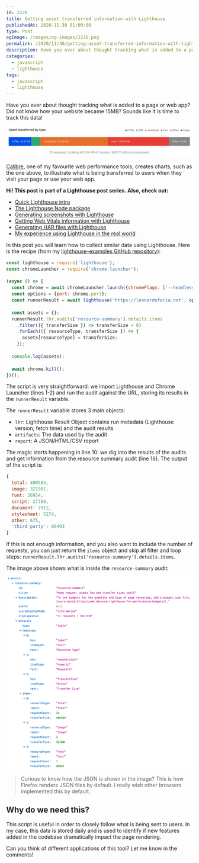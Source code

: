 ```yaml
---
id: 2226
title: Getting asset transferred information with Lighthouse
publishedAt: 2020-11-30 01:00:00
type: Post
ogImage: /images/og-images/2226.png
permalink: /2020/11/30/getting-asset-transferred-information-with-lighthouse
description: Have you ever about thought tracking what is added to a page or web app? Did not know how your website became 15MB? Sounds like it is time to track this data!
categories:
  - javascript
  - lighthouse
tags:
  - javascript
  - lighthouse
---
```


Have you ever about thought tracking what is added to a page or web app? Did not know how your website became 15MB? Sounds like it is time to track this data!

![Chart showing assets transferred by type](/wp-content/uploads/2020/11/asset-transfered-by-type.jpg)

[Calibre](https://calibreapp.com/), one of my favourite web performance tools, creates charts, such as the one above, to illustrate what is being transferred to users when they visit your page or use your web app.

<div className="my-10 p-4 border border-charade-6 rounded-md bg-white">
<strong>Hi! This post is part of a Lighthouse post series. Also, check out:</strong>

<ul>
<li><a href="/2020/11/30/the-undocumented-lighthouse-guide#quick-lighthouse-intro">Quick Lighthouse intro</a></li>
<li><a href="/2020/11/30/the-undocumented-lighthouse-guide#the-lighthouse-node-package">The Lighthouse Node package</a></li>
<li><a href="/2020/11/30/generating-screenshots-with-lighthouse/">Generating screenshots with Lighthouse</a></li>
<li><a href="/2020/11/30/getting-web-vitals-information-with-lighthouse/">Getting Web Vitals information with Lighthouse</a></li>
<li><a href="/2020/11/30/creating-har-files-with-lighthouse/">Generating HAR files with Lighthouse</a></li>
<li><a href="/2020/11/30/my-experience-using-lighthouse-in-the-real-world/">My experience using Lighthouse in the real world</a></li>
</ul>
</div>

In this post you will learn how to collect similar data using Lighthouse. Here is the recipe (from my [lighthouse-examples GitHub repository](https://github.com/leonardofaria/lighthouse-examples)):

```js showLineNumbers
const lighthouse = require('lighthouse');
const chromeLauncher = require('chrome-launcher');

(async () => {
  const chrome = await chromeLauncher.launch({chromeFlags: ['--headless']});
  const options = {port: chrome.port};
  const runnerResult = await lighthouse('https://leonardofaria.net', options);

  const assets = {};
  runnerResult.lhr.audits['resource-summary'].details.items
    .filter(({ transferSize }) => transferSize > 0)
    .forEach(({ resourceType, transferSize }) => {
      assets[resourceType] = transferSize;
    });

  console.log(assets);
  
  await chrome.kill();
})();
```

The script is very straightforward: we import Lighthouse and Chrome Launcher (lines 1-2) and run the audit against the URL, storing its results in the `runnerResult` variable.

The `runnerResult` variable stores 3 main objects:
- `lhr`: Lighthouse Result Object contains run metadata (Lighthouse version, fetch time) and the audit results
- `artifacts`: The data used by the audit
- `report`: A JSON/HTML/CSV report

The magic starts happening in line 10: we dig into the results of the audits and get information from the resource summary audit (line 16). The output of the script is:

```js
{
  total: 400584,
  image: 321981,
  font: 36954,
  script: 27788,
  document: 7912,
  stylesheet: 5274,
  other: 675,
  'third-party': 66493
}
```

If this is not enough information, and you also want to include the number of requests, you can just return the `items` object and skip all filter and loop steps: `runnerResult.lhr.audits['resource-summary'].details.items`. 

The image above shows what is inside the `resource-summary` audit:

![audit object](/wp-content/uploads/2020/11/lighthouse-audit-object.jpg)

> Curious to know how the JSON is shown in the image? This is how Firefox renders JSON files by default. I really wish other browsers implemented this by default. 

## Why do we need this? 

This script is useful in order to closely follow what is being sent to users. In my case, this data is stored daily and is used to identify if new features added in the codebase dramatically impact the page rendering.

Can you think of different applications of this tool? Let me know in the comments!
